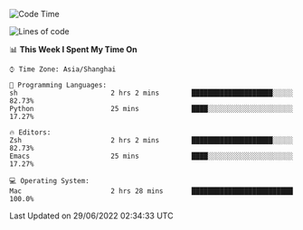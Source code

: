 <!--START_SECTION:waka-->
![Code Time](http://img.shields.io/badge/Code%20Time-741%20hrs%2059%20mins-blue)

![Lines of code](https://img.shields.io/badge/From%20Hello%20World%20I%27ve%20Written-22%20Thousand%20lines%20of%20code-blue)

📊 **This Week I Spent My Time On** 

```text
⌚︎ Time Zone: Asia/Shanghai

💬 Programming Languages: 
sh                       2 hrs 2 mins        ████████████████████░░░░░   82.73% 
Python                   25 mins             ████░░░░░░░░░░░░░░░░░░░░░   17.27%

🔥 Editors: 
Zsh                      2 hrs 2 mins        ████████████████████░░░░░   82.73% 
Emacs                    25 mins             ████░░░░░░░░░░░░░░░░░░░░░   17.27%

💻 Operating System: 
Mac                      2 hrs 28 mins       █████████████████████████   100.0%

```


 Last Updated on 29/06/2022 02:34:33 UTC
<!--END_SECTION:waka-->
